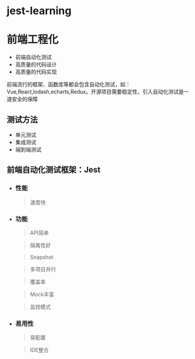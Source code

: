 # jest-learning

# 前端工程化
* 前端自动化测试
* 高质量的代码设计
* 高质量的代码实现

前端流行的框架、函数库等都会包含自动化测试，如：Vue,React,lodash,echarts,Redux。开源项目需要稳定性，引入自动化测试是一道安全的保障

## 测试方法
* 单元测试
* 集成测试
* 端到端测试

## 前端自动化测试框架：Jest
* ### 性能
  > 速度快
* ### 功能
  > API简单

  > 隔离性好

  > Snapshot

  > 多项目并行

  > 覆盖率

  > Mock丰富

  > 监控模式
* ### 易用性
  > 易配置

  > IDE整合


